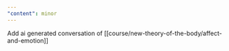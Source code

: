```yaml
---
"content": minor
---
```


Add ai generated conversation of [[course/new-theory-of-the-body/affect-and-emotion]]
